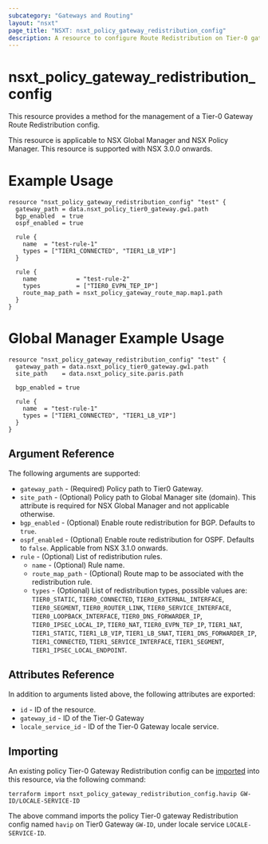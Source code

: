 ```yaml
---
subcategory: "Gateways and Routing"
layout: "nsxt"
page_title: "NSXT: nsxt_policy_gateway_redistribution_config"
description: A resource to configure Route Redistribution on Tier-0 gateway in NSX Policy manager.
---
```


# nsxt_policy_gateway_redistribution_config

This resource provides a method for the management of a Tier-0 Gateway Route Redistribution config.

This resource is applicable to NSX Global Manager and NSX Policy Manager.
This resource is supported with NSX 3.0.0 onwards.

# Example Usage

```hcl
resource "nsxt_policy_gateway_redistribution_config" "test" {
  gateway_path = data.nsxt_policy_tier0_gateway.gw1.path
  bgp_enabled  = true
  ospf_enabled = true

  rule {
    name  = "test-rule-1"
    types = ["TIER1_CONNECTED", "TIER1_LB_VIP"]
  }

  rule {
    name           = "test-rule-2"
    types          = ["TIER0_EVPN_TEP_IP"]
    route_map_path = nsxt_policy_gateway_route_map.map1.path
  }
}
```

# Global Manager Example Usage

```hcl
resource "nsxt_policy_gateway_redistribution_config" "test" {
  gateway_path = data.nsxt_policy_tier0_gateway.gw1.path
  site_path    = data.nsxt_policy_site.paris.path

  bgp_enabled = true

  rule {
    name  = "test-rule-1"
    types = ["TIER1_CONNECTED", "TIER1_LB_VIP"]
  }
}
```

## Argument Reference

The following arguments are supported:

* `gateway_path` - (Required) Policy path to Tier0 Gateway.
* `site_path` - (Optional) Policy path to Global Manager site (domain). This attribute is required for NSX Global Manager and not applicable otherwise.
* `bgp_enabled` - (Optional) Enable route redistribution for BGP. Defaults to `true`.
* `ospf_enabled` - (Optional) Enable route redistribution for OSPF. Defaults to `false`. Applicable from NSX 3.1.0 onwards.
* `rule` - (Optional) List of redistribution rules.
  * `name` - (Optional) Rule name.
  * `route_map_path` - (Optional) Route map to be associated with the redistribution rule.
  * `types` - (Optional) List of redistribution types, possible values are: `TIER0_STATIC`, `TIER0_CONNECTED`, `TIER0_EXTERNAL_INTERFACE`, `TIER0_SEGMENT`, `TIER0_ROUTER_LINK`, `TIER0_SERVICE_INTERFACE`, `TIER0_LOOPBACK_INTERFACE`, `TIER0_DNS_FORWARDER_IP`, `TIER0_IPSEC_LOCAL_IP`, `TIER0_NAT`, `TIER0_EVPN_TEP_IP`, `TIER1_NAT`, `TIER1_STATIC`, `TIER1_LB_VIP`, `TIER1_LB_SNAT`, `TIER1_DNS_FORWARDER_IP`, `TIER1_CONNECTED`, `TIER1_SERVICE_INTERFACE`, `TIER1_SEGMENT`, `TIER1_IPSEC_LOCAL_ENDPOINT`.

## Attributes Reference

In addition to arguments listed above, the following attributes are exported:

* `id` - ID of the resource.
* `gateway_id` - ID of the Tier-0 Gateway
* `locale_service_id` - ID of the Tier-0 Gateway locale service.

## Importing

An existing policy Tier-0 Gateway Redistribution config can be [imported][docs-import] into this resource, via the following command:

[docs-import]: https://www.terraform.io/cli/import

```
terraform import nsxt_policy_gateway_redistribution_config.havip GW-ID/LOCALE-SERVICE-ID
```

The above command imports the policy Tier-0 gateway Redistribution config named `havip` on Tier0 Gateway `GW-ID`, under locale service `LOCALE-SERVICE-ID`.
